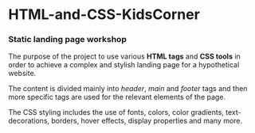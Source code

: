 # HTML-and-CSS-KidsCorner
### Static landing page workshop 

The purpose of the project to use various **HTML tags** and **CSS tools** in order to achieve a complex and stylish landing page for a hypothetical website. 

The content is divided mainly into *header*, *main* and *footer* tags and then more specific tags are used for the relevant elements of the page.

The CSS styling includes the use of fonts, colors, color gradients, text-decorations, borders, hover effects, display properties and many more.  
